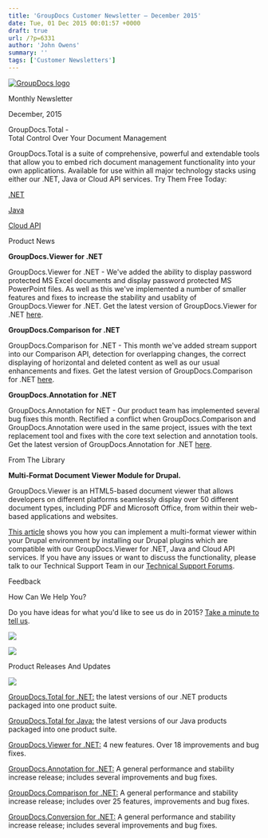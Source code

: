 ```yaml
---
title: 'GroupDocs Customer Newsletter – December 2015'
date: Tue, 01 Dec 2015 00:01:57 +0000
draft: true
url: /?p=6331
author: 'John Owens'
summary: ''
tags: ['Customer Newsletters']
---
```


[![GroupDocs logo](http://groupdocs.com/email/apr/res/groupdocs-logo.png)](http://groupdocs.com)

Monthly Newsletter

December, 2015

GroupDocs.Total -  
Total Control Over Your Document Management

GroupDocs.Total is a suite of comprehensive, powerful and extendable tools that allow you to embed rich document management functionality into your own applications. Available for use within all major technology stacks using either our .NET, Java or Cloud API services. Try Them Free Today:

[.NET](http://groupdocs.com/dot-net/total-library)

[Java](http://groupdocs.com/java/total-library)

[Cloud API](http://groupdocs.com/cloud/total-api)

Product News

**GroupDocs.Viewer for .NET**

GroupDocs.Viewer for .NET - We've added the ability to display password protected MS Excel documents and display password protected MS PowerPoint files. As well as this we've implemented a number of smaller features and fixes to increase the stability and usablity of GroupDocs.Viewer for .NET. Get the latest version of GroupDocs.Viewer for .NET [here](http://groupdocs.com/Community/files/8/.net-libraries/groupdocs_viewer_for_.net/default.aspx).

**GroupDocs.Comparison for .NET**

GroupDocs.Comparison for .NET - This month we've added stream support into our Comparison API, detection for overlapping changes, the correct displaying of horizontal and deleted content as well as our usual enhancements and fixes. Get the latest version of GroupDocs.Comparison for .NET [here](http://groupdocs.com/Community/files/8/.net-libraries/groupdocs_comparison_for_.net/default.aspx).

**GroupDocs.Annotation for .NET**

GroupDocs.Annotation for NET - Our product team has implemented several bug fixes this month. Rectified a conflict when GroupDocs.Comparison and GroupDocs.Annotation were used in the same project, issues with the text replacement tool and fixes with the core text selection and annotation tools. Get the latest version of GroupDocs.Annotation for .NET [here](http://groupdocs.com/Community/files/8/.net-libraries/groupdocs_annotation_for_.net/default.aspx).

From The Library

**Multi-Format Document Viewer Module for Drupal.**

GroupDocs.Viewer is an HTML5-based document viewer that allows developers on different platforms seamlessly display over 50 different document types, including PDF and Microsoft Office, from within their web-based applications and websites.

[This article](https://blog.groupdocs.com/) shows you how you can implement a multi-format viewer within your Drupal environment by installing our Drupal plugins which are compatible with our GroupDocs.Viewer for .NET, Java and Cloud API services. If you have any issues or want to discuss the functionality, please talk to our Technical Support Team in our [Technical Support Forums](http://groupdocs.com/Community/Forums/Default.aspx).

Feedback

How Can We Help You?

Do you have ideas for what you'd like to see us do in 2015? [Take a minute to tell us](https://groupdocs.wufoo.com/forms/how-can-we-help-you/).

[](http://groupdocs.com/dot-net/total-library)

[](http://groupdocs.com/java/total-library)

[![](http://groupdocs.com/email/feb/cloud.png)](http://groupdocs.com/cloud/total-api)

[![](http://groupdocs.com/email/feb/apps.png)](http://groupdocs.com/apps)

Product Releases And Updates

![](http://www.aspose.com/Images/Newsletter/separator-630px.png)

[GroupDocs.Total for .NET:](http://groupdocs.com/Community/files/8/.net-libraries/groupdocs_total_for_.net/default.aspx) the latest versions of our .NET products packaged into one product suite.

[GroupDocs.Total for Java:](http://groupdocs.com/Community/files/9/java-libraries/groupdocs_total_for_java/default.aspx) the latest versions of our Java products packaged into one product suite.

[GroupDocs.Viewer for .NET:](http://groupdocs.com/Community/files/8/.net-libraries/groupdocs_viewer_for_.net/category1002.aspx) 4 new features. Over 18 improvements and bug fixes.

[GroupDocs.Annotation for .NET:](http://groupdocs.com/Community/files/8/.net-libraries/groupdocs_annotation_for_.net/category1014.aspx) A general performance and stability increase release; includes several improvements and bug fixes.

[GroupDocs.Comparison for .NET:](http://groupdocs.com/Community/files/8/.net-libraries/groupdocs_comparison_for_.net/category1011.aspx) A general performance and stability increase release; includes over 25 features, improvements and bug fixes.

[GroupDocs.Conversion for .NET:](http://groupdocs.com/Community/files/8/.net-libraries/groupdocs_conversion_for_.net/category1018.aspx) A general performance and stability increase release; includes several improvements and bug fixes.



